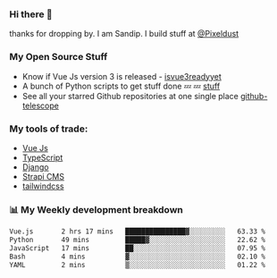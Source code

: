 ### Hi there 👋

thanks for dropping by.
I am Sandip. I build stuff at [@Pixeldust](github.com/pixeldust-in/)

###  **My Open Source Stuff**

 - Know if Vue Js version 3 is released -  [isvue3readyyet](https://github.com/sandiprb/isvue3readyyet)
 - A bunch of Python scripts to get stuff done 💤 💤 [stuff](https://github.com/sandiprb/stuff)
 - See all your starred Github repositories at one single place [github-telescope](https://github.com/sandiprb/github-telescope)



###  **My tools of trade:**
 - [Vue Js](https://github.com/vuejs/vue/)
 - [TypeScript](https://github.com/microsoft/TypeScript)
 - [Django](github.com/django/django)
 - [Strapi CMS](github.com/strapi/strapi)
 - [tailwindcss](https://github.com/tailwindlabs/tailwindcss)


###  📊 **My Weekly development breakdown**
<!--START_SECTION:waka-->

```txt
Vue.js       2 hrs 17 mins   ███████████████▓░░░░░░░░░   63.33 %
Python       49 mins         █████▓░░░░░░░░░░░░░░░░░░░   22.62 %
JavaScript   17 mins         ██░░░░░░░░░░░░░░░░░░░░░░░   07.95 %
Bash         4 mins          ▓░░░░░░░░░░░░░░░░░░░░░░░░   02.10 %
YAML         2 mins          ▒░░░░░░░░░░░░░░░░░░░░░░░░   01.22 %
```

<!--END_SECTION:waka-->
